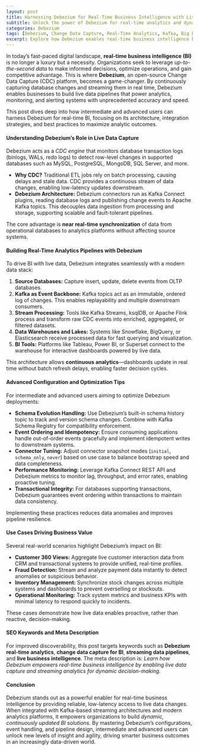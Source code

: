 ```yaml
---
layout: post
title: Harnessing Debezium for Real-Time Business Intelligence with Live Data Streaming
subtitle: Unlock the power of Debezium for real-time analytics and dynamic business insights using live data capture
categories: Debezium
tags: [Debezium, Change Data Capture, Real-Time Analytics, Kafka, Big Data, Streaming, Business Intelligence, Data Integration]
excerpt: Explore how Debezium enables real-time business intelligence by capturing live data changes and driving analytics with low-latency streaming pipelines.
---
```

In today’s fast-paced digital landscape, **real-time business intelligence (BI)** is no longer a luxury but a necessity. Organizations seek to leverage *up-to-the-second data* to make informed decisions, optimize operations, and gain competitive advantage. This is where **Debezium**, an open-source Change Data Capture (CDC) platform, becomes a game-changer. By continuously capturing database changes and streaming them in real time, Debezium enables businesses to build live data pipelines that power analytics, monitoring, and alerting systems with unprecedented accuracy and speed.

This post dives deep into how intermediate and advanced users can harness Debezium for real-time BI, focusing on its architecture, integration strategies, and best practices to maximize analytic outcomes.

#### Understanding Debezium’s Role in Live Data Capture

Debezium acts as a *CDC engine* that monitors database transaction logs (binlogs, WALs, redo logs) to detect row-level changes in supported databases such as MySQL, PostgreSQL, MongoDB, SQL Server, and more.

- **Why CDC?** Traditional ETL jobs rely on batch processing, causing delays and stale data. CDC provides a continuous stream of data changes, enabling low-latency updates downstream.
- **Debezium Architecture:** Debezium connectors run as Kafka Connect plugins, reading database logs and publishing change events to Apache Kafka topics. This decouples data ingestion from processing and storage, supporting scalable and fault-tolerant pipelines.

The core advantage is **near real-time synchronization** of data from operational databases to analytics platforms without affecting source systems.

#### Building Real-Time Analytics Pipelines with Debezium

To drive BI with live data, Debezium integrates seamlessly with a modern data stack:

1. **Source Databases:** Capture insert, update, delete events from OLTP databases.
2. **Kafka as Event Backbone:** Kafka topics act as an immutable, ordered log of changes. This enables replayability and multiple downstream consumers.
3. **Stream Processing:** Tools like Kafka Streams, ksqlDB, or Apache Flink process and transform raw CDC events into enriched, aggregated, or filtered datasets.
4. **Data Warehouses and Lakes:** Systems like Snowflake, BigQuery, or Elasticsearch receive processed data for fast querying and visualization.
5. **BI Tools:** Platforms like Tableau, Power BI, or Superset connect to the warehouse for interactive dashboards powered by live data.

This architecture allows **continuous analytics**—dashboards update in real time without batch refresh delays, enabling faster decision cycles.

#### Advanced Configuration and Optimization Tips

For intermediate and advanced users aiming to optimize Debezium deployments:

- **Schema Evolution Handling:** Use Debezium’s built-in schema history topic to track and version schema changes. Combine with Kafka Schema Registry for compatibility enforcement.
- **Event Ordering and Idempotency:** Ensure consuming applications handle out-of-order events gracefully and implement idempotent writes to downstream systems.
- **Connector Tuning:** Adjust connector snapshot modes (`initial`, `schema_only`, `never`) based on use case to balance bootstrap speed and data completeness.
- **Performance Monitoring:** Leverage Kafka Connect REST API and Debezium metrics to monitor lag, throughput, and error rates, enabling proactive tuning.
- **Transactional Integrity:** For databases supporting transactions, Debezium guarantees event ordering within transactions to maintain data consistency.

Implementing these practices reduces data anomalies and improves pipeline resilience.

#### Use Cases Driving Business Value

Several real-world scenarios highlight Debezium’s impact on BI:

- **Customer 360 Views:** Aggregate live customer interaction data from CRM and transactional systems to provide unified, real-time profiles.
- **Fraud Detection:** Stream and analyze payment data instantly to detect anomalies or suspicious behavior.
- **Inventory Management:** Synchronize stock changes across multiple systems and dashboards to prevent overselling or stockouts.
- **Operational Monitoring:** Track system metrics and business KPIs with minimal latency to respond quickly to incidents.

These cases demonstrate how live data enables proactive, rather than reactive, decision-making.

#### SEO Keywords and Meta Description

For improved discoverability, this post targets keywords such as **Debezium real-time analytics**, **change data capture for BI**, **streaming data pipelines**, and **live business intelligence**. The meta description is: *Learn how Debezium empowers real-time business intelligence by enabling live data capture and streaming analytics for dynamic decision-making.*

#### Conclusion

Debezium stands out as a powerful enabler for real-time business intelligence by providing reliable, low-latency access to live data changes. When integrated with Kafka-based streaming architectures and modern analytics platforms, it empowers organizations to build *dynamic, continuously updated BI solutions*. By mastering Debezium’s configurations, event handling, and pipeline design, intermediate and advanced users can unlock new levels of insight and agility, driving smarter business outcomes in an increasingly data-driven world.
